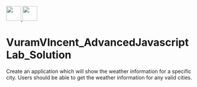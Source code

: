 <a href="https://github.com/vincevise/VuramVIncent_AdvancedJavascriptLab_Solution"> 
<img src="https://cdn-icons-png.flaticon.com/512/54/54476.png" width="40"  />  
</a> 
<a href="https://github.com/vincevise/VincentVuram_Javascript_Assignment_Solution"> 
<img src="https://cdn-icons-png.flaticon.com/512/1251/1251009.png" width="40"/> 
</a>

# VuramVIncent_AdvancedJavascriptLab_Solution

Create an application which will show the weather information for a specific city.
Users should be able to get the weather information for any valid cities.
